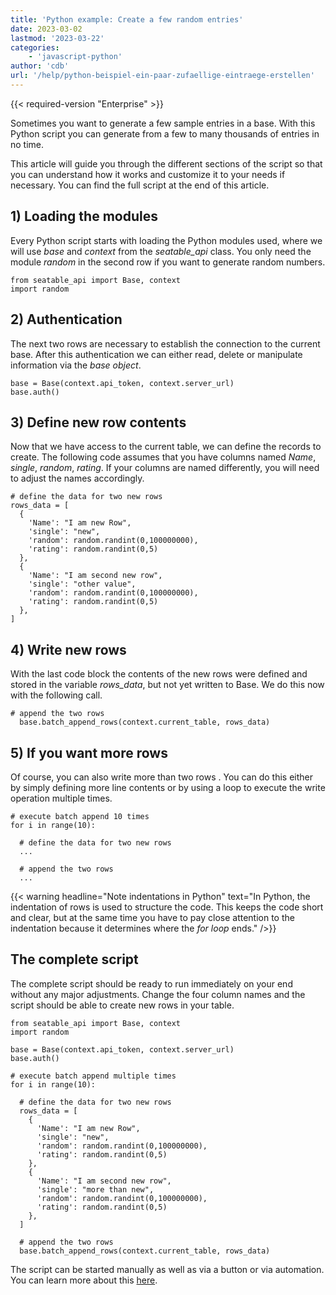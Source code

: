 ```yaml
---
title: 'Python example: Create a few random entries'
date: 2023-03-02
lastmod: '2023-03-22'
categories:
    - 'javascript-python'
author: 'cdb'
url: '/help/python-beispiel-ein-paar-zufaellige-eintraege-erstellen'
---
```


{{< required-version "Enterprise" >}}

Sometimes you want to generate a few sample entries in a base. With this Python script you can generate from a few to many thousands of entries in no time.

This article will guide you through the different sections of the script so that you can understand how it works and customize it to your needs if necessary. You can find the full script at the end of this article.

## 1) Loading the modules

Every Python script starts with loading the Python modules used, where we will use _base_ and _context_ from the _seatable_api_ class. You only need the module _random_ in the second row if you want to generate random numbers.

```
from seatable_api import Base, context
import random
```

## 2) Authentication

The next two rows are necessary to establish the connection to the current base. After this authentication we can either read, delete or manipulate information via the _base object_.

```
base = Base(context.api_token, context.server_url)
base.auth()
```

## 3) Define new row contents

Now that we have access to the current table, we can define the records to create. The following code assumes that you have columns named _Name_, _single_, _random_, _rating_. If your columns are named differently, you will need to adjust the names accordingly.

```
# define the data for two new rows
rows_data = [
  {
    'Name': "I am new Row",
    'single': "new",
    'random': random.randint(0,100000000),
    'rating': random.randint(0,5)
  },
  {
    'Name': "I am second new row",
    'single': "other value",
    'random': random.randint(0,100000000),
    'rating': random.randint(0,5)
  },
]
```

## 4) Write new rows

With the last code block the contents of the new rows were defined and stored in the variable _rows_data_, but not yet written to Base. We do this now with the following call.

```
# append the two rows
  base.batch_append_rows(context.current_table, rows_data)
```

## 5) If you want more rows

Of course, you can also write more than two rows . You can do this either by simply defining more line contents or by using a loop to execute the write operation multiple times.

```
# execute batch append 10 times
for i in range(10):

  # define the data for two new rows
  ...

  # append the two rows
  ...

```

{{< warning  headline="Note indentations in Python"  text="In Python, the indentation of rows is used to structure the code. This keeps the code short and clear, but at the same time you have to pay close attention to the indentation because it determines where the _for loop_ ends." />}}

## The complete script

The complete script should be ready to run immediately on your end without any major adjustments. Change the four column names and the script should be able to create new rows in your table.

```
from seatable_api import Base, context
import random

base = Base(context.api_token, context.server_url)
base.auth()

# execute batch append multiple times
for i in range(10):

  # define the data for two new rows
  rows_data = [
    {
      'Name': "I am new Row",
      'single': "new",
      'random': random.randint(0,100000000),
      'rating': random.randint(0,5)
    },
    {
      'Name': "I am second new row",
      'single': "more than new",
      'random': random.randint(0,100000000),
      'rating': random.randint(0,5)
    },
  ]

  # append the two rows
  base.batch_append_rows(context.current_table, rows_data)

```

The script can be started manually as well as via a button or via automation. You can learn more about this [here](https://seatable.io/en/docs/javascript-python/skript-manuell-per-schaltflaeche-oder-automation-ausfuehren/).
